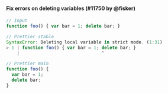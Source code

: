 #### Fix errors on deleting variables (#11750 by @fisker)

<!-- prettier-ignore -->
```jsx
// Input
function foo() { var bar = 1; delete bar; }

// Prettier stable
SyntaxError: Deleting local variable in strict mode. (1:31)
> 1 | function foo() { var bar = 1; delete bar; }
    |                               ^

// Prettier main
function foo() {
  var bar = 1;
  delete bar;
}
```
